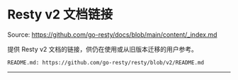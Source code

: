 # Resty v2 文档链接

Source: https://github.com/go-resty/docs/blob/main/content/_index.md

提供 Resty v2 文档的链接，供仍在使用或从旧版本迁移的用户参考。

```APIDOC
README.md: https://github.com/go-resty/resty/blob/v2/README.md
```

--------------------------------
